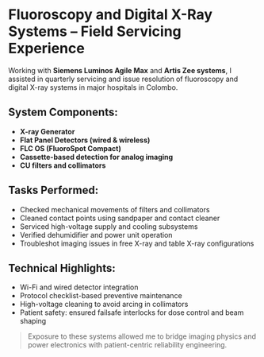 # Fluoroscopy and Digital X-Ray Systems – Field Servicing Experience

Working with **Siemens Luminos Agile Max** and **Artis Zee systems**,
I assisted in quarterly servicing and issue resolution of fluoroscopy and digital X-ray systems in major hospitals in Colombo.

## System Components:

- **X-ray Generator**
- **Flat Panel Detectors (wired & wireless)**
- **FLC OS (FluoroSpot Compact)**
- **Cassette-based detection for analog imaging**
- **CU filters and collimators**

## Tasks Performed:

- Checked mechanical movements of filters and collimators
- Cleaned contact points using sandpaper and contact cleaner
- Serviced high-voltage supply and cooling subsystems
- Verified dehumidifier and power unit operation
- Troubleshot imaging issues in free X-ray and table X-ray configurations

## Technical Highlights:

- Wi-Fi and wired detector integration
- Protocol checklist-based preventive maintenance
- High-voltage cleaning to avoid arcing in collimators
- Patient safety: ensured failsafe interlocks for dose control and beam shaping

> Exposure to these systems allowed me to bridge imaging physics and power electronics with patient-centric reliability engineering.
